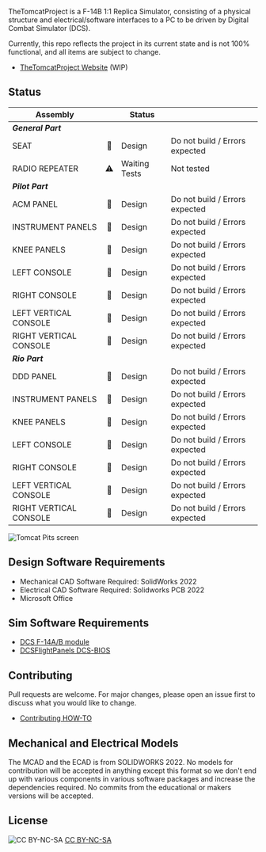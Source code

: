 TheTomcatProject is a F-14B 1:1 Replica Simulator, consisting of a physical structure and electrical/software interfaces to a PC to be driven by Digital Combat Simulator (DCS).

Currently, this repo reflects the project in its current state and is not 100% functional, and all items are subject to change.

- [TheTomcatProject Website](https://www.thetomcatproject.org) (WIP)

## Status

| Assembly               |                 | Status        |                                |
| ---------------------- | :-------------: | ------------- | ------------------------------ |
| **_General Part_**     |                 |               |                                |
| SEAT                   | :no_entry_sign: | Design        | Do not build / Errors expected |
| RADIO REPEATER         |    :warning:    | Waiting Tests | Not tested                     |
| **_Pilot Part_**       |                 |               |                                |
| ACM PANEL              | :no_entry_sign: | Design        | Do not build / Errors expected |
| INSTRUMENT PANELS      | :no_entry_sign: | Design        | Do not build / Errors expected |
| KNEE PANELS            | :no_entry_sign: | Design        | Do not build / Errors expected |
| LEFT CONSOLE           | :no_entry_sign: | Design        | Do not build / Errors expected |
| RIGHT CONSOLE          | :no_entry_sign: | Design        | Do not build / Errors expected |
| LEFT VERTICAL CONSOLE  | :no_entry_sign: | Design        | Do not build / Errors expected |
| RIGHT VERTICAL CONSOLE | :no_entry_sign: | Design        | Do not build / Errors expected |
| **_Rio Part_**         |                 |               |                                |
| DDD PANEL              | :no_entry_sign: | Design        | Do not build / Errors expected |
| INSTRUMENT PANELS      | :no_entry_sign: | Design        | Do not build / Errors expected |
| KNEE PANELS            | :no_entry_sign: | Design        | Do not build / Errors expected |
| LEFT CONSOLE           | :no_entry_sign: | Design        | Do not build / Errors expected |
| RIGHT CONSOLE          | :no_entry_sign: | Design        | Do not build / Errors expected |
| LEFT VERTICAL CONSOLE  | :no_entry_sign: | Design        | Do not build / Errors expected |
| RIGHT VERTICAL CONSOLE | :no_entry_sign: | Design        | Do not build / Errors expected |

![Tomcat Pits screen](https://encrypted-tbn0.gstatic.com/images?q=tbn:ANd9GcSXBy-bCu0zwDx5ymujFWbmbKfu0xjy4AOFug&usqp=CAU)

## Design Software Requirements

- Mechanical CAD Software Required: SolidWorks 2022
- Electrical CAD Software Required: Solidworks PCB 2022
- Microsoft Office

## Sim Software Requirements

- [DCS F-14A/B module](https://www.digitalcombatsimulator.com/en/shop/modules/tomcat/)
- [DCSFlightPanels DCS-BIOS](https://github.com/DCSFlightpanels/dcs-bios)

## Contributing

Pull requests are welcome. For major changes, please open an issue first to discuss what you would like to change.

- [Contributing HOW-TO](CONTRIBUTING.md)

## Mechanical and Electrical Models

The MCAD and the ECAD is from SOLIDWORKS 2022. No models for contribution will be accepted in anything except this format so we don't end up with various components in various software packages and increase the dependencies required. No commits from the educational or makers versions will be accepted.

## License

![CC BY-NC-SA](https://i.creativecommons.org/l/by-nc-sa/4.0/88x31.png "CC BY-NC-SA")
[CC BY-NC-SA](http://creativecommons.org/licenses/by-nc-sa/4.0/)
